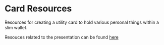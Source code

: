 # Card Resources  

Resources for creating a utility card to hold various personal things within a slim wallet.

Resouces related to the presentation can be found [here](https://github.com/ekohilas/svgs-lasers-reality-and-you)

